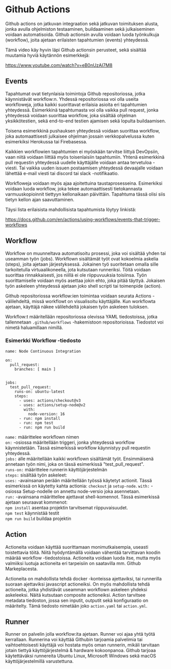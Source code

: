 # Github Actions

Github actions on jatkuvan integraation sekä jatkuvan toimituksen alusta, jonka avulla ohjelmiston testaaminen, buildaaminen sekä julkaiseminen voidaan automatisoida. Github actionsin avulla voidaan luoda työnkulkuja (workflow), joita ajetaan erilaisten tapahtumien (events) yhteydessä. 

Tämä video käy hyvin läpi Github actionsin perusteet, sekä sisältää muutamia hyviä käytännön esimerkkejä:

https://www.youtube.com/watch?v=eB0nUzAI7M8

## Events

Tapahtumat ovat tietynlaisia toimintoja Github repositoriossa, jotka käynnistävät workflow:n. Yhdessä repositoriossa voi olla useita workfloweja, jotka kaikki suorittavat erilaisia asioita eri tapahtumien yhteydessä. Esimerkkinä tapahtumasta voi olla vaikka pull request, jonka yhteydessä voidaan suorittaa workflow, joka sisältää ohjelman yksikkötestien, sekä end-to-end testien ajamisen sekä lopulta buildaamisen. 

Toisena esimerkkinä pushauksen yhteydessä voidaan suorittaa workflow, joka automaattisesti julkaisee ohjelman jossain verkkopalvelussa kuten esimerkiksi Herokussa tai Firebasessa.

Kaikkien workflowien tapahtumien ei myöskään tarvitse liittyä DevOpsiin, vaan niitä voidaan liittää myös toisenlaisiin tapahtumiin. Yhtenä esimerkkinä pull requestin yhteydessä uudelle käyttäjälle voidaan antaa tervetuloa -viesti. Tai vaikka uuden issuen postaamisen yhteydessä devaajalle voidaan lähettää e-mail viesti tai discord tai slack -notifikaatio. 

Workfloweja voidaan myös ajaa ajoitettuina taustaprosesseina. Esimerkiksi voidaan luoda workflow, joka tekee automaattisesti tietokannasta varmuuskopioinnit tiettyyn kellonaikaan päivittäin. Tapahtuma tässä olisi siis tietyn kellon ajan saavuttaminen.

Täysi lista erilaisista mahdollisista tapahtumista löytyy linkistä:

https://docs.github.com/en/actions/using-workflows/events-that-trigger-workflows

## Workflow

Workflow on muunneltava automatisoitu prosessi, joka voi sisältää yhden tai useamman työn (jobs). Workflown sisältämät työt ovat kokoelmia askelia (steps), joita ajetaan järjestyksessä. Jokainen työ suoritetaan omalla sille tarkoitetulla virtuaalikoneella, jota kutsutaan runneriksi. Töitä voidaan suorittaa rinnakkaisesti, jos niillä ei ole riippuvuuksia toisiinsa. Työn suorittamiselle voidaan myös asettaa jokin ehto, joka pitää täyttyä. Jokaisen työn askeleen yhteydessä ajetaan joko shell scripti tai toimenpide (action). 

Github repositoriossa workflow:ien toimintaa voidaan seurata Actions -välilehdeltä, missä workflowt on visualisoitu käyttäjälle. Kun workflowta ajetaan, käyttäjä näkee välilehdeltä jokaisen työn askeleen tuloksen.

Workflow:t määritellään repositoriossa olevissa YAML tiedostoissa, jotka tallennetaan `.github/workflows` -hakemistoon repositorioissa. Tiedostot voi nimetä haluamillaan nimillä.

### Esimerkki Workflow -tiedosto

```
name: Node Continuous Integration

on:
  pull_request:
    branches: [ main ]


jobs:
  test_pull_request:
    runs-on: ubuntu-latest
    steps:
      - uses: actions/checkout@v3
      - uses: actions/setup-node@v2
        with:
          node-version: 16
      - run: npm install
      - run: npm test
      - run: npm run build
```
`name:` määrittelee workflown nimen<br/>
`on:` -osiossa määritellään triggeri, jonka yhteydessä workflow käynnistetään. Tässä esimerkissä workflow käynnistyy pull requestin yhteydessä.<br/>
`jobs:` alle määritellään kaikki workflown sisältämät työt. Ensimmäisenä annetaan työn nimi, joka on tässä esimerkissä "test_pull_request".<br/>
  `runs-on:` määrittelee runnerin käyttöjärjestelmän<br/>
  `steps:` sisältää työn askeleet:<br/>
    `uses:` -avainsanan perään määritellään työssä käytetyt actionit. Tässä esimerkissä on käytetty kahta actionia: `checkout` ja `setup-node`. `with:` -osiossa Setup-nodelle on annettu node-versio joka asennetaan.<br/>
    `run:` -avainsana määrittellee ajettavat shell-komennot. Tässä esimerkissä ajetaan seuraavat kommenot: <br/>
      `npm install` asentaa projektin tarvitsemat riippuvaisuudet.<br/>
      `npm test` käynnistää testit<br/>
      `npm run build` buildaa projektin<br/>

## Action

Actioneita voidaan käyttää suorittamaan monimutkaisempia, useasti toistettavia töitä. Niitä hyödyntämällä voidaan vähentää tarvittavan koodin määrää workflow -tiedostoissa. 
Actioneita voidaan luoda itse, mutta myös valmiiksi luotuja actioneita eri tarpeisiin on saatavilla mm. Github Markeplacesta. 

Actioneita on mahdollista tehdä docker -konteissa ajettaviksi, tai runnerilla suoraan ajettaviksi javascript actioneiksi. On myös mahdollista tehdä actioneita, jotka yhdistävät useamman workflown askeleen yhdeksi askeleeksi. Näitä kutsutaan composite actioneiksi.
Action tarvitsee metadata tiedoston, jossa sen inputit, outputit sekä konfiguraatio on määritelty. Tämä tiedosto nimetään joko `action.yaml` tai `action.yml`.

## Runner

Runner on palvelin jolla workflow:ita ajetaan. Runner voi ajaa yhtä työtä kerrallaan. Runnerina voi käyttää Githubin tarjoamia palvelimia tai vaihtoehtoisesti käyttäjä voi hostata myös oman runnerin, mikäli tarvitaan jotain tiettyä käyttöjärjestelmä & hardware kokoonpanoa. Github tarjoaa käytettäväksi runnereita Ubuntu Linux, Microsoft Windows sekä macOS käyttöjärjestelmillä varustettuna.



